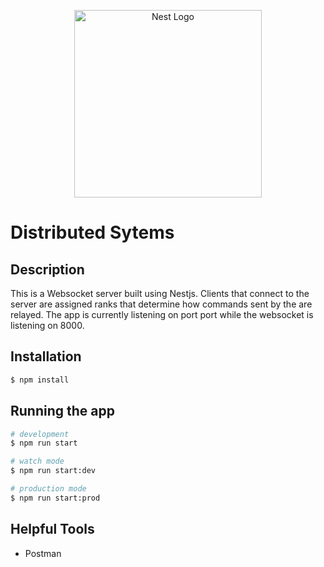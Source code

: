 <p align="center">
  <a href="http://nestjs.com/" target="blank"><img src="https://nestjs.com/img/logo_text.svg" width="300" alt="Nest Logo" /></a>
</p>

# Distributed Sytems


## Description

This is a Websocket server built using Nestjs. Clients that connect to the server are assigned ranks that determine how commands sent by the  are relayed. The app is currently listening on port port while the websocket is listening on 8000. 



## Installation

```bash
$ npm install
```

## Running the app

```bash
# development
$ npm run start

# watch mode
$ npm run start:dev

# production mode
$ npm run start:prod
```

## Helpful Tools

 - Postman
